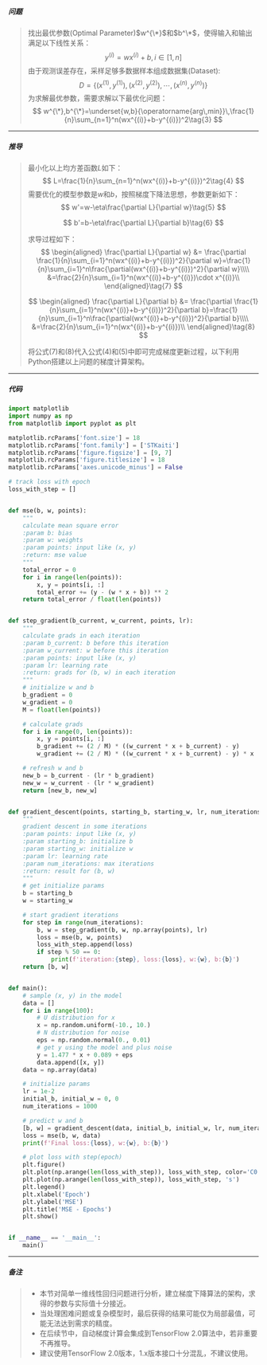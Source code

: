 ##### 问题

> 找出最优参数(Optimal Parameter)$w^{\*}$和$b^\*$，使得输入和输出满足以下线性关系：
$$
> y^{(i)}=wx^{(i)}+b,i\in[1,n]\tag{1}
$$
由于观测误差存在，采样足够多数据样本组成数据集(Dataset):
> $$
D=\lbrace(x^{(1)},y^{(1)}),(x^{(2)},y^{(2)}),\cdots,(x^{(n)},y^{(n)})\rbrace\tag{2}
> $$
>为求解最优参数，需要求解以下最优化问题：
>$$
> w^{\*},b^{\*}=\underset{w,b}{\operatorname{arg\,min}}\,\frac{1}{n}\sum_{n=1}^n(wx^{(i)}+b-y^{(i)})^2\tag{3}
>$$

----

##### 推导

> 最小化以上均方差函数$L$如下：
> $$
> L=\frac{1}{n}\sum_{n=1}^n(wx^{(i)}+b-y^{(i)})^2\tag{4}
> $$
> 需要优化的模型参数是$w$和$b$，按照梯度下降法思想，参数更新如下：
> $$
> w'=w-\eta\frac{\partial L}{\partial w}\tag{5}
> $$
>
> $$
> b'=b-\eta\frac{\partial L}{\partial b}\tag{6}
> $$
>
> 求导过程如下：
> $$
> \begin{aligned}
> \frac{\partial L}{\partial w} &= \frac{\partial \frac{1}{n}\sum_{i=1}^n(wx^{(i)}+b-y^{(i)})^2}{\partial w}=\frac{1}{n}\sum_{i=1}^n\frac{\partial(wx^{(i)}+b-y^{(i)})^2}{\partial w}\\\\
> &=\frac{2}{n}\sum_{i=1}^n(wx^{(i)}+b-y^{(i)})\cdot x^{(i)}\\
> \end{aligned}\tag{7}
> $$
>
> $$
> \begin{aligned}
> \frac{\partial L}{\partial b} &= \frac{\partial \frac{1}{n}\sum_{i=1}^n(wx^{(i)}+b-y^{(i)})^2}{\partial b}=\frac{1}{n}\sum_{i=1}^n\frac{\partial(wx^{(i)}+b-y^{(i)})^2}{\partial b}\\\\
> &=\frac{2}{n}\sum_{i=1}^n(wx^{(i)}+b-y^{(i)})\\
> \end{aligned}\tag{8}
> $$
>
> 将公式(7)和(8)代入公式(4)和(5)中即可完成梯度更新过程，以下利用Python搭建以上问题的梯度计算架构。

---

##### 代码

```python
import matplotlib
import numpy as np
from matplotlib import pyplot as plt

matplotlib.rcParams['font.size'] = 18
matplotlib.rcParams['font.family'] = ['STKaiti']
matplotlib.rcParams['figure.figsize'] = [9, 7]
matplotlib.rcParams['figure.titlesize'] = 18
matplotlib.rcParams['axes.unicode_minus'] = False

# track loss with epoch
loss_with_step = []


def mse(b, w, points):
    """
    calculate mean square error
    :param b: bias
    :param w: weights
    :param points: input like (x, y)
    :return: mse value
    """
    total_error = 0
    for i in range(len(points)):
        x, y = points[i, :]
        total_error += (y - (w * x + b)) ** 2
    return total_error / float(len(points))


def step_gradient(b_current, w_current, points, lr):
    """
    calculate grads in each iteration
    :param b_current: b before this iteration
    :param w_current: w before this iteration
    :param points: input like (x, y)
    :param lr: learning rate
    :return: grads for (b, w) in each iteration
    """
    # initialize w and b
    b_gradient = 0
    w_gradient = 0
    M = float(len(points))

    # calculate grads
    for i in range(0, len(points)):
        x, y = points[i, :]
        b_gradient += (2 / M) * ((w_current * x + b_current) - y)
        w_gradient += (2 / M) * ((w_current * x + b_current) - y) * x

    # refresh w and b
    new_b = b_current - (lr * b_gradient)
    new_w = w_current - (lr * w_gradient)
    return [new_b, new_w]


def gradient_descent(points, starting_b, starting_w, lr, num_iterations):
    """
    gradient descent in some iterations
    :param points: input like (x, y)
    :param starting_b: initialize b
    :param starting_w: initialize w
    :param lr: learning rate
    :param num_iterations: max iterations
    :return: result for (b, w)
    """
    # get initialize params
    b = starting_b
    w = starting_w

    # start gradient iterations
    for step in range(num_iterations):
        b, w = step_gradient(b, w, np.array(points), lr)
        loss = mse(b, w, points)
        loss_with_step.append(loss)
        if step % 50 == 0:
            print(f'iteration:{step}, loss:{loss}, w:{w}, b:{b}')
    return [b, w]


def main():
    # sample (x, y) in the model
    data = []
    for i in range(100):
        # U distribution for x
        x = np.random.uniform(-10., 10.)
        # N distribution for noise
        eps = np.random.normal(0., 0.01)
        # get y using the model and plus noise
        y = 1.477 * x + 0.089 + eps
        data.append([x, y])
    data = np.array(data)

    # initialize params
    lr = 1e-2
    initial_b, initial_w = 0, 0
    num_iterations = 1000

    # predict w and b
    [b, w] = gradient_descent(data, initial_b, initial_w, lr, num_iterations)
    loss = mse(b, w, data)
    print(f'Final loss:{loss}, w:{w}, b:{b}')

    # plot loss with step(epoch)
    plt.figure()
    plt.plot(np.arange(len(loss_with_step)), loss_with_step, color='C0', label='训练误差')
    plt.plot(np.arange(len(loss_with_step)), loss_with_step, 's')
    plt.legend()
    plt.xlabel('Epoch')
    plt.ylabel('MSE')
    plt.title('MSE - Epochs')
    plt.show()


if __name__ == '__main__':
    main()

```

---

##### 备注

> + 本节对简单一维线性回归问题进行分析，建立梯度下降算法的架构，求得的参数与实际值十分接近。
> + 当处理困难问题或复杂模型时，最后获得的结果可能仅为局部最值，可能无法达到需求的精度。
> + 在后续节中，自动梯度计算会集成到TensorFlow 2.0算法中，若非重要不再推导。
> + 建议使用TensorFlow 2.0版本，1.x版本接口十分混乱，不建议使用。
